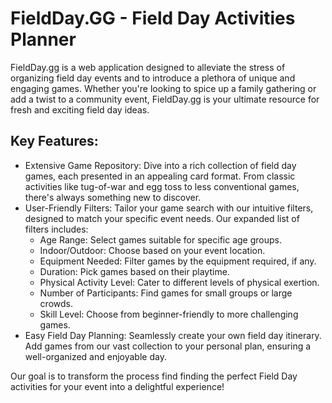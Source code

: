 # FieldDay.GG - Field Day Activities Planner

FieldDay.gg is a web application designed to alleviate the stress of organizing field day events and to introduce a plethora of unique and engaging games. Whether you're looking to spice up a family gathering or add a twist to a community event, FieldDay.gg is your ultimate resource for fresh and exciting field day ideas.

## Key Features:

-   Extensive Game Repository: Dive into a rich collection of field day games, each presented in an appealing card format. From classic activities like tug-of-war and egg toss to less conventional games, there's always something new to discover.
-   User-Friendly Filters: Tailor your game search with our intuitive filters, designed to match your specific event needs. Our expanded list of filters includes:
    -   Age Range: Select games suitable for specific age groups.
    -   Indoor/Outdoor: Choose based on your event location.
    -   Equipment Needed: Filter games by the equipment required, if any.
    -   Duration: Pick games based on their playtime.
    -   Physical Activity Level: Cater to different levels of physical exertion.
    -   Number of Participants: Find games for small groups or large crowds.
    -   Skill Level: Choose from beginner-friendly to more challenging games.
-   Easy Field Day Planning: Seamlessly create your own field day itinerary. Add games from our vast collection to your personal plan, ensuring a well-organized and enjoyable day.

Our goal is to transform the process find finding the perfect Field Day activities for your event into a delightful experience!
